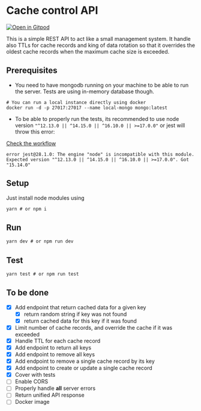 # Cache control API

[![Open in Gitpod](https://gitpod.io/button/open-in-gitpod.svg)](https://gitpod.io/#https://github.com/omarahm3/cache-control)

This is a simple REST API to act like a small management system. It handle also TTLs for cache records and king of data rotation so that it overrides the oldest cache records when the maximum cache size is exceeded.

## Prerequisites

- You need to have mongodb running on your machine to be able to run the server. Tests are using in-memory database though.

```
# You can run a local instance directly using docker
docker run -d -p 27017:27017 --name local-mongo mongo:latest
```

- To be able to properly run the tests, its recommended to use node version `"^12.13.0 || ^14.15.0 || ^16.10.0 || >=17.0.0"` or jest will throw this error:

[Check the workflow](https://github.com/omarahm3/cache-control/runs/6582756628?check_suite_focus=true)

```
error jest@28.1.0: The engine "node" is incompatible with this module. Expected version "^12.13.0 || ^14.15.0 || ^16.10.0 || >=17.0.0". Got "15.14.0"
```

## Setup

Just install node modules using

```jsx
yarn # or npm i
```

## Run

```jsx
yarn dev # or npm run dev
```

## Test

```jsx
yarn test # or npm run test
```

## To be done

- [x]  Add endpoint that return cached data for a given key
    - [x]  return random string if key was not found
    - [x]  return cached data for this key if it was found
- [x]  Limit number of cache records, and override the cache if it was exceeded
- [x]  Handle TTL for each cache record
- [x]  Add endpoint to return all keys
- [x]  Add endpoint to remove all keys
- [x]  Add endpoint to remove a single cache record by its key
- [x]  Add endpoint to create or update a single cache record
- [x]  Cover with tests
- [ ]  Enable CORS
- [ ]  Properly handle **all** server errors
- [ ]  Return unified API response
- [ ]  Docker image
